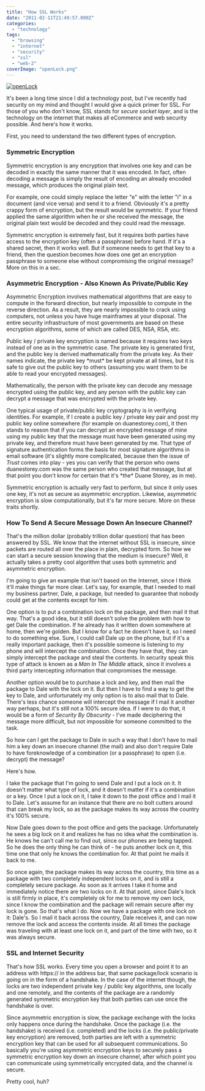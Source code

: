 ```yaml
---
title: "How SSL Works"
date: "2011-02-11T21:49:57.000Z"
categories: 
  - "technology"
tags: 
  - "browsing"
  - "internet"
  - "security"
  - "ssl"
  - "web-2"
coverImage: "openLock.png"
---
```


[![](images/openLock-300x257.png "openLock")](http://www.migratorynerd.com/wordpress/wp-content/uploads/2011/02/openLock.png)

It's been a long time since I did a technology post, but I've recently had security on my mind and thought I would give a quick primer for SSL. For those of you who don't know, SSL stands for _secure socket layer_, and is the technology on the internet that makes all eCommerce and web security possible. And here's how it works.

First, you need to understand the two different types of encryption.

### Symmetric Encryption

Symmetric encryption is any encryption that involves one key and can be decoded in exactly the same manner that it was encoded. In fact, often decoding a message is simply the result of encoding an already encoded message, which produces the original plain text.

For example, one could simply replace the letter "e" with the letter "i" in a document (and vice versa) and send it to a friend. Obviously it's a pretty crappy form of encryption, but the result would be symmetric. If your friend applied the same algorithm when he or she received the message, the original plain text would be decoded and they could read the message.

Symmetric encryption is extremely fast, but it requires both parties have access to the encryption key (often a passphrase) before hand. If it's a shared secret, then it works well. But if someone needs to get that key to a friend, then the question becomes how does one get an encryption passphrase to someone else without compromising the original message? More on this in a sec.

### Asymmetric Encryption - Also Known As Private/Public Key

Asymmetric Encryption involves mathematical algorithms that are easy to compute in the forward direction, but nearly impossible to compute in the reverse direction. As a result, they are nearly impossible to crack using computers, not unless you have huge mainframes at your disposal. The entire security infrastructure of most governments are based on these encryption algorithms, some of which are called DES, NSA, RSA, etc.

Public key / private key encryption is named because it requires two keys instead of one as in the symmetric case. The private key is generated first, and the public key is derived mathematically from the private key. As their names indicate, the private key \*must\* be kept private at all times, but it is safe to give out the public key to others (assuming you want them to be able to read your encrypted messages).

Mathematically, the person with the private key can decode any message encrypted using the public key, and any person with the public key can decrypt a message that was encrypted with the private key.

One typical usage of private/public key cryptography is in verifying identities. For example, if I create a public key / private key pair and post my public key online somewhere (for example on duanestorey.com), it then stands to reason that if you can decrypt an encrypted message of mine using my public key that the message must have been generated using my private key, and therefore must have been generated by me. That type of signature authentication forms the basis for most signature algorithms in email software (it's slightly more complicated, because then the issue of _Trust_ comes into play - yes you can verify that the person who owns duanestorey.com was the same person who created that message, but at that point you don't know for certain that it's \*the\* Duane Storey, as in me).

Symmetric encryption is actually very fast to perform, but since it only uses one key, it's not as secure as asymmetric encryption. Likewise, asymmetric encryption is slow computationally, but it's far more secure. More on these traits shortly.

### How To Send A Secure Message Down An Insecure Channel?

That's the million dollar (probably trillion dollar question) that has been answered by SSL. We know that the internet without SSL is insecure, since packets are routed all over the place in plain, decrypted form. So how we can start a secure session knowing that the medium is insecure? Well, it actually takes a pretty cool algorithm that uses both symmetric and asymmetric encryption.

I'm going to give an example that isn't based on the Internet, since I think it'll make things far more clear. Let's say, for example, that I needed to mail my business partner, Dale, a package, but needed to guarantee that nobody could get at the contents except for him.

One option is to put a combination lock on the package, and then mail it that way. That's a good idea, but it still doesn't solve the problem with how to get Dale the combination. If he already has it written down somewhere at home, then we're golden. But I know for a fact he doesn't have it, so I need to do something else. Sure, I could call Dale up on the phone, but if it's a really important package, then it's possible someone is listening to my phone and will intercept the combination. Once they have that, they can simply intercept the package and steal the contents. In security speak this type of attack is known as a _Man In The Middle_ attack, since it involves a third party intercepting information that compromises the message.

Another option would be to purchase a lock and key, and then mail the package to Dale with the lock on it. But then I have to find a way to get the key to Dale, and unfortunately my only option is to also mail that to Dale. There's less chance someone will intercept the message if I mail it another way perhaps, but it's still not a 100% secure idea. If I were to do that, it would be a form of _Security By Obscurity_ - I've made deciphering the message more difficult, but not impossible for someone committed to the task.

So how can I get the package to Dale in such a way that I don't have to mail him a key down an insecure channel (the mail) and also don't require Dale to have foreknowledge of a combination (or a passphrase) to open (i.e. decrypt) the message?

Here's how.

I take the package that I'm going to send Dale and I put a lock on it. It doesn't matter what type of lock, and it doesn't matter if it's a combination or a key. Once I put a lock on it, I take it down to the post office and I mail it to Dale. Let's assume for an instance that there are no bolt cutters around that can break my lock, so as the package makes its way across the country it's 100% secure.

Now Dale goes down to the post office and gets the package. Unfortunately he sees a big lock on it and realizes he has no idea what the combination is. He knows he can't call me to find out, since our phones are being tapped. So he does the only thing he can think of - he puts another lock on it, this time one that only he knows the combination for. At that point he mails it back to me.

So once again, the package makes its way across the country, this time as a package with two completely independent locks on it, and is still a completely secure package. As soon as it arrives I take it home and immediately notice there are two locks on it. At that point, since Dale's lock is still firmly in place, it's completely ok for me to remove my own lock, since I know the combination and the package will remain secure after my lock is gone. So that's what I do. Now we have a package with one lock on it: Dale's. So I mail it back across the country, Dale receives it, and can now remove the lock and access the contents inside. At all times the package was traveling with at least one lock on it, and part of the time with two, so it was always secure.

### SSL and Internet Security

That's how SSL works. Every time you open a browser and point it to an address with https:// in the address bar, that same package/lock scenario is going on in the form of a handshake. In the case of the internet though, the locks are two independent private key / public key algorithms, one locally and one remotely, and the contents of the package are a randomly generated symmetric encryption key that both parties can use once the handshake is over.

Since asymmetric encryption is slow, the package exchange with the locks only happens once during the handshake. Once the package (i.e. the handshake) is received (i.e. completed) and the locks (i.e. the public/private key encryption) are removed, both parties are left with a symmetric encryption key that can be used for all subsequent communications. So basically you're using asymmetric encryption keys to securely pass a symmetric encryption key down an insecure channel, after which point you can communicate using symmetrically encrypted data, and the channel is secure.

Pretty cool, huh?
